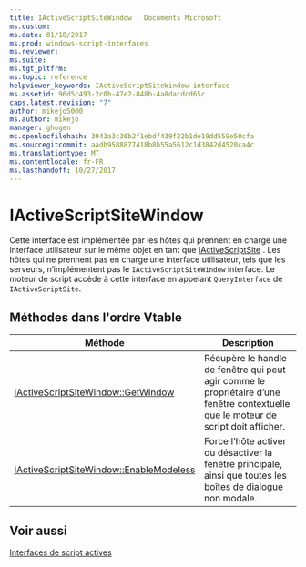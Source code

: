 ```yaml
---
title: IActiveScriptSiteWindow | Documents Microsoft
ms.custom: 
ms.date: 01/18/2017
ms.prod: windows-script-interfaces
ms.reviewer: 
ms.suite: 
ms.tgt_pltfrm: 
ms.topic: reference
helpviewer_keywords: IActiveScriptSiteWindow interface
ms.assetid: 96d5c493-2c0b-47e2-848b-4a8dacdcd65c
caps.latest.revision: "7"
author: mikejo5000
ms.author: mikejo
manager: ghogen
ms.openlocfilehash: 3043a3c36b2f1ebdf439f22b1de19dd559e50cfa
ms.sourcegitcommit: aadb9588877418b8b55a5612c1d3842d4520ca4c
ms.translationtype: MT
ms.contentlocale: fr-FR
ms.lasthandoff: 10/27/2017
---
```

# <a name="iactivescriptsitewindow"></a>IActiveScriptSiteWindow
Cette interface est implémentée par les hôtes qui prennent en charge une interface utilisateur sur le même objet en tant que [IActiveScriptSite](../../winscript/reference/iactivescriptsite.md) . Les hôtes qui ne prennent pas en charge une interface utilisateur, tels que les serveurs, n’implémentent pas le `IActiveScriptSiteWindow` interface. Le moteur de script accède à cette interface en appelant `QueryInterface` de `IActiveScriptSite`.  
  
## <a name="methods-in-vtable-order"></a>Méthodes dans l'ordre Vtable  
  
|Méthode|Description|  
|------------|-----------------|  
|[IActiveScriptSiteWindow::GetWindow](../../winscript/reference/iactivescriptsitewindow-getwindow.md)|Récupère le handle de fenêtre qui peut agir comme le propriétaire d’une fenêtre contextuelle que le moteur de script doit afficher.|  
|[IActiveScriptSiteWindow::EnableModeless](../../winscript/reference/iactivescriptsitewindow-enablemodeless.md)|Force l’hôte activer ou désactiver la fenêtre principale, ainsi que toutes les boîtes de dialogue non modale.|  
  
## <a name="see-also"></a>Voir aussi  
 [Interfaces de script actives](../../winscript/reference/active-script-interfaces.md)